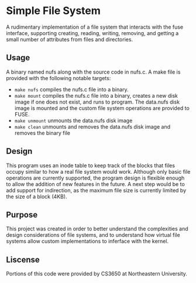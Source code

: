 # Simple File System

A rudimentary implementation of a file system that interacts with the fuse interface, supporting creating, reading, writing, removing, and getting a small number of attributes from files and directories.


## Usage
A binary named nufs along with the source code in nufs.c. A make file is provided with the following notable targets:

* `make nufs` compiles the nufs.c file into a binary.
* `make mount` compiles the nufs.c file into a binary, creates a new disk image if one does not exist, and runs to program. The data.nufs disk image is mounted and the custom file system operations are provided to FUSE.
* `make unmount` unmounts the data.nufs disk image
* `make clean` unmounts and removes the data.nufs disk image and removes the binary file


## Design

This program uses an inode table to keep track of the blocks that files occupy similar to how a real file system would work. Although only basic file operations are currently supported, the program design is flexible enough to allow the addition of new features in the future. A next step would be to add support for indirection, as the maximum file size is currently limited by the size of a block (4KB). 


## Purpose
This project was created in order to better understand the complexities and design considerations of file systems, and to understand how virtual file systems allow custom implementations to inferface with the kernel.


## Liscense
 
Portions of this code were provided by CS3650 at Northeastern University.
